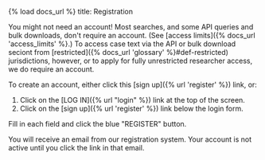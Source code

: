 {% load docs_url %}
title: Registration

You might not need an account! Most searches, and some API queries and bulk downloads, don't require an account. 
(See [access limits]({% docs_url 'access_limits' %}.) To access case text via the API or bulk download seciont from 
[restricted]({% docs_url 'glossary' %}#def-restricted) jurisdictions, however, 
or to apply for fully unrestricted researcher access, we do require an account. 

To create an account, either click this [sign up]({% url 'register' %}) link, or:

1. Click on the [LOG IN]({% url "login" %}) link at the top of the screen.
2. Click on the [sign up]({% url 'register' %}) link below the login form.

Fill in each field and click the blue "REGISTER" button.

You will receive an email from our registration system. 
Your account is not active until you click the link in that email.